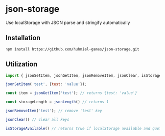 # json-storage

Use localStorage with JSON parse and stringify automatically

## Installation
`npm install https://github.com/huhmiel-games/json-storage.git`

## Utilization

 ```js
 import { jsonSetItem, jsonGetItem, jsonRemoveItem, jsonClear, isStorageAvailable } from 'json-storage';
 
 jsonSetItem('test', {test: 'value'});
 
 const item = jsonGetItem('test'); // returns {test: 'value'}
 
 const storageLength = jsonLength() // returns 1
 
 jsonRemoveItem('test'); // remove 'test' key
 
 jsonClear() // clear all keys
 
 isStorageAvailable() // returns true if localStorage available and quota not exceeded, else false
 ```
